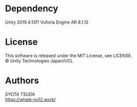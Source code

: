 # Dependency
Unity 2019.4.13f1
Vuforia Engine AR 8.1.12

# License
This software is released under the MIT License, see LICENSE.  
© Unity Technologies Japan/UCL

# Authors
SYOTA TSUDA  
https://whale-no12.work/
